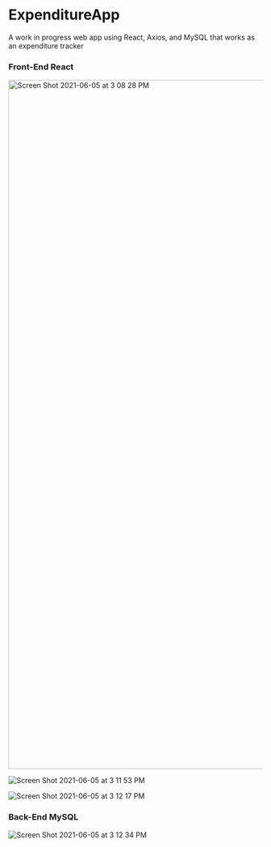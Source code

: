 # ExpenditureApp

A work in progress web app using React, Axios, and MySQL that works as an expenditure tracker 

### Front-End React 
<img width="1364" alt="Screen Shot 2021-06-05 at 3 08 28 PM" src="https://user-images.githubusercontent.com/41706004/120906632-f01a5a00-c60f-11eb-9f4b-10b7773a18f8.png">

![Screen Shot 2021-06-05 at 3 11 53 PM](https://user-images.githubusercontent.com/41706004/120906712-9f573100-c610-11eb-9c92-5667781768b2.png)

![Screen Shot 2021-06-05 at 3 12 17 PM](https://user-images.githubusercontent.com/41706004/120906713-9fefc780-c610-11eb-8cf3-d58f44318175.png)

### Back-End MySQL
![Screen Shot 2021-06-05 at 3 12 34 PM](https://user-images.githubusercontent.com/41706004/120906709-7cc51800-c610-11eb-8fd0-d31283d03153.png)
